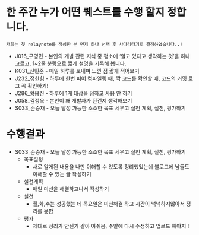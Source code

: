# 한 주간 누가 어떤 퀘스트를 수행 할지 정합니다.

```
저희는 첫 relaynote를 작성한 분 먼저 하나 선택 후 사다리타기로 결정하였습니다..!
```

- J016\_구영민 - 본인의 개발 관련 지식 중 평소에 ‘알고 있다고 생각하는 것’을 하나 고르고, 1~2줄 분량으로 짧게 설명을 기록해 봅니다.
- K031\_신민준 - 매일 하루를 보내며 느낀 점 짧게 적어보기
- J232\_정한힘 - 하루에 한번 피어 컴파일링 때, 짝 코드를 확인할 때, 코드의 커밋 로그 꼭 확인하기!
- J286\_황용진 - 하루에 1개 대상을 정하고 사용 안 하기
- J058\_김정욱 - 본인이 왜 개발자가 된건지 생각해보기
- S033\_손승재 - 오늘 달성 가능한 소소한 목표 세우고 실천 계획, 실천, 평가하기

# 수행결과

- S033\_손승재 -
  오늘 달성 가능한 소소한 목표 세우고 실천 계획, 실천, 평가하기
  - 목표설정
    - 새로 알게된 내용을 나만 이해할 수 있도록 정리했었는데 블로그에 남들도 이해할 수 있는 글 작성하기
  - 실천계획
    - 매일 미션을 해결하고나서 작성하기
  - 실천
    - 월,화,수는 성공했는 데 목요일은 미션해결 하고 시간이 넉넉하지않아서 정리를 못함
  - 평가
    - 제대로 정리가 안된거 같아 아쉬움, 주말에 다시 수정하고 업로드 해야지 !
